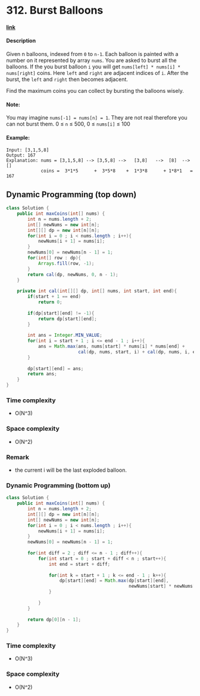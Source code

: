 # 312. Burst Balloons

#### [link](https://leetcode.com/problems/burst-balloons/)

#### Description
Given n balloons, indexed from `0` to `n-1`. Each balloon is painted with a number on it represented by array `nums`. You are asked to burst all the balloons. If the you burst balloon `i` you will get `nums[left] * nums[i] * nums[right]` coins. Here `left` and `right` are adjacent indices of `i`. After the burst, the `left` and `right` then becomes adjacent.

Find the maximum coins you can collect by bursting the balloons wisely.

#### Note:
You may imagine `nums[-1] = nums[n] = 1`. They are not real therefore you can not burst them.
0 ≤ `n` ≤ 500, 0 ≤ `nums[i]` ≤ 100

#### Example:
```
Input: [3,1,5,8]
Output: 167 
Explanation: nums = [3,1,5,8] --> [3,5,8] -->   [3,8]   -->  [8]  --> []
             coins =  3*1*5      +  3*5*8    +  1*3*8      + 1*8*1   = 167
```

## Dynamic Programming (top down)
```java
class Solution {
    public int maxCoins(int[] nums) {
        int n = nums.length + 2;
        int[] newNums = new int[n];
        int[][] dp = new int[n][n];
        for(int i = 0 ; i < nums.length ; i++){
            newNums[i + 1] = nums[i];
        }
        newNums[0] = newNums[n - 1] = 1;
        for(int[] row : dp){
            Arrays.fill(row, -1);
        }
        return cal(dp, newNums, 0, n - 1);
    }
    
    private int cal(int[][] dp, int[] nums, int start, int end){
        if(start + 1 == end)
            return 0;
        
        if(dp[start][end] != -1){
            return dp[start][end];
        }
        
        int ans = Integer.MIN_VALUE;
        for(int i = start + 1 ; i <= end - 1 ; i++){
            ans = Math.max(ans, nums[start] * nums[i] * nums[end] + 
                           cal(dp, nums, start, i) + cal(dp, nums, i, end));
        }
        
        dp[start][end] = ans;
        return ans;
    }
}
```
### Time complexity
* O(N^3)
### Space complexity
* O(N^2)
### Remark
* the current i will be the last exploded balloon.

### Dynamic Programming (bottom up)
```java
class Solution {
    public int maxCoins(int[] nums) {
        int n = nums.length + 2;
        int[][] dp = new int[n][n];
        int[] newNums = new int[n];
        for(int i = 0 ; i < nums.length ; i++){
            newNums[i + 1] = nums[i];
        }
        newNums[0] = newNums[n - 1] = 1;
        
        for(int diff = 2 ; diff <= n - 1 ; diff++){
            for(int start = 0 ; start + diff < n ; start++){
                int end = start + diff;
                
                for(int k = start + 1 ; k <= end - 1 ; k++){
                    dp[start][end] = Math.max(dp[start][end], 
                                              newNums[start] * newNums[k] * newNums[end] + dp[start][k] + dp[k][end]);
                }
                
            }
        }
        
        return dp[0][n - 1];
    }
}
```
### Time complexity
* O(N^3)
### Space complexity
* O(N^2)